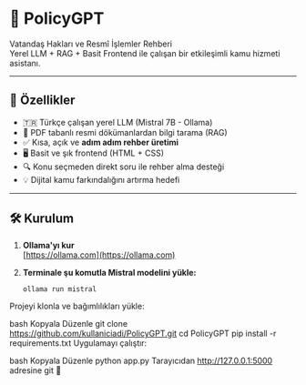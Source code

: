 # 📘 PolicyGPT

Vatandaş Hakları ve Resmî İşlemler Rehberi  
Yerel LLM + RAG + Basit Frontend ile çalışan bir etkileşimli kamu hizmeti asistanı.

---

## 🚀 Özellikler

- 🇹🇷 Türkçe çalışan yerel LLM (Mistral 7B - Ollama)
- 📄 PDF tabanlı resmi dökümanlardan bilgi tarama (RAG)
- ✅ Kısa, açık ve **adım adım rehber üretimi**
- 🖥️ Basit ve şık frontend (HTML + CSS)
- 🔍 Konu seçmeden direkt soru ile rehber alma desteği
- 💡 Dijital kamu farkındalığını artırma hedefi

---

## 🛠️ Kurulum

1. **Ollama'yı kur**  
   [https://ollama.com](https://ollama.com)

2. **Terminale şu komutla Mistral modelini yükle:**
   ```bash
   ollama run mistral
Projeyi klonla ve bağımlılıkları yükle:

bash
Kopyala
Düzenle
git clone https://github.com/kullaniciadi/PolicyGPT.git
cd PolicyGPT
pip install -r requirements.txt
Uygulamayı çalıştır:

bash
Kopyala
Düzenle
python app.py
Tarayıcıdan http://127.0.0.1:5000 adresine git 🎯
